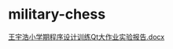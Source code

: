 # military-chess

[王宇浩小学期程序设计训练Qt大作业实验报告.docx](https://github.com/alanwangcot/military-chess/files/7070448/Qt.docx)

